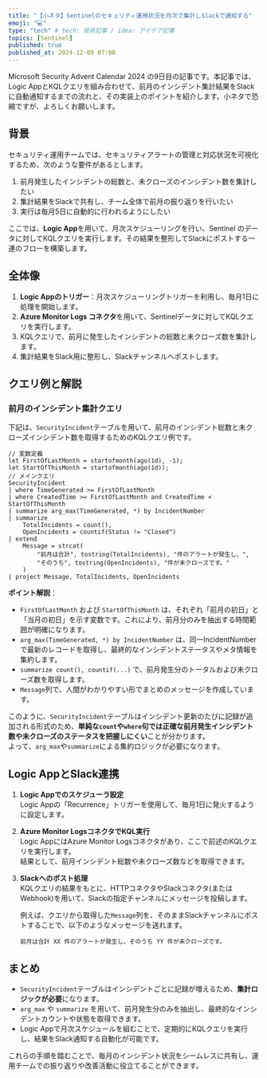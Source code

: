 ```yaml
---
title: "【小ネタ】Sentinelのセキュリティ運用状況を月次で集計しSlackで通知する"
emoji: "💻" 
type: "tech" # tech: 技術記事 / idea: アイデア記事
topics: [Sentinel] 
published: true
published_at: 2024-12-09 07:00
---
```


Microsoft Security Advent Calendar 2024 の9日目の記事です。本記事では、Logic AppとKQLクエリを組み合わせて、前月のインシデント集計結果をSlackに自動通知するまでの流れと、その実装上のポイントを紹介します。小ネタで恐縮ですが、よろしくお願いします。

## 背景

セキュリティ運用チームでは、セキュリティアラートの管理と対応状況を可視化するため、次のような要件があるとします。

1. 前月発生したインシデントの総数と、未クローズのインシデント数を集計したい
2. 集計結果をSlackで共有し、チーム全体で前月の振り返りを行いたい
3. 実行は毎月5日に自動的に行われるようにしたい

ここでは、**Logic App**を用いて、月次スケジューリングを行い、Sentinel のデータに対してKQLクエリを実行します。その結果を整形してSlackにポストする一連のフローを構築します。

## 全体像

1. **Logic Appのトリガー**：月次スケジューリングトリガーを利用し、毎月1日に処理を開始します。
2. **Azure Monitor Logs コネクタ**を用いて、Sentinelデータに対してKQLクエリを実行します。
3. KQLクエリで、前月に発生したインシデントの総数と未クローズ数を集計します。
4. 集計結果をSlack用に整形し、Slackチャンネルへポストします。

## クエリ例と解説

### 前月のインシデント集計クエリ

下記は、`SecurityIncident`テーブルを用いて、前月のインシデント総数と未クローズインシデント数を取得するためのKQLクエリ例です。

```kql
// 変数定義
let FirstOfLastMonth = startofmonth(ago(1d), -1);
let StartOfThisMonth = startofmonth(ago(1d));
// メインクエリ
SecurityIncident
| where TimeGenerated >= FirstOfLastMonth
| where CreatedTime >= FirstOfLastMonth and CreatedTime < StartOfThisMonth
| summarize arg_max(TimeGenerated, *) by IncidentNumber
| summarize
    TotalIncidents = count(),
    OpenIncidents = countif(Status != "Closed")
| extend
    Message = strcat(
        "前月は合計", tostring(TotalIncidents), "件のアラートが発生し、",
        "そのうち", tostring(OpenIncidents), "件が未クローズです。"
    )
| project Message, TotalIncidents, OpenIncidents
```

**ポイント解説**：

- `FirstOfLastMonth` および `StartOfThisMonth` は、それぞれ「前月の初日」と「当月の初日」を示す変数です。これにより、前月分のみを抽出する時間範囲が明確になります。
- `arg_max(TimeGenerated, *) by IncidentNumber` は、同一IncidentNumberで最新のレコードを取得し、最終的なインシデントステータスやメタ情報を集約します。
- `summarize count(), countif(...)` で、前月発生分のトータルおよび未クローズ数を取得します。
- `Message`列で、人間がわかりやすい形でまとめのメッセージを作成しています。

このように、`SecurityIncident`テーブルはインシデント更新のたびに記録が追加される形式のため、**単純な`count`や`where`句では正確な前月発生インシデント数や未クローズのステータスを把握しにくい**ことが分かります。  
よって、`arg_max`や`summarize`による集約ロジックが必要になります。

## Logic AppとSlack連携

1. **Logic Appでのスケジューラ設定**  
   Logic Appの「Recurrence」トリガーを使用して、毎月1日に発火するように設定します。

2. **Azure Monitor LogsコネクタでKQL実行**  
   Logic AppにはAzure Monitor Logsコネクタがあり、ここで前述のKQLクエリを実行します。  
   結果として、前月インシデント総数や未クローズ数などを取得できます。

3. **Slackへのポスト処理**  
   KQLクエリの結果をもとに、HTTPコネクタやSlackコネクタ(またはWebhook)を用いて、Slackの指定チャンネルにメッセージを投稿します。

   例えば、クエリから取得した`Message`列を、そのままSlackチャンネルにポストすることで、以下のようなメッセージを送れます。

   ```
   前月は合計 XX 件のアラートが発生し、そのうち YY 件が未クローズです。
   ```

## まとめ

- `SecurityIncident`テーブルはインシデントごとに記録が増えるため、**集計ロジックが必要**になります。
- `arg_max` や `summarize` を用いて、前月発生分のみを抽出し、最終的なインシデントカウントや状態を取得できます。
- Logic Appで月次スケジュールを組むことで、定期的にKQLクエリを実行し、結果をSlack通知する自動化が可能です。

これらの手順を踏むことで、毎月のインシデント状況をシームレスに共有し、運用チームでの振り返りや改善活動に役立てることができます。

